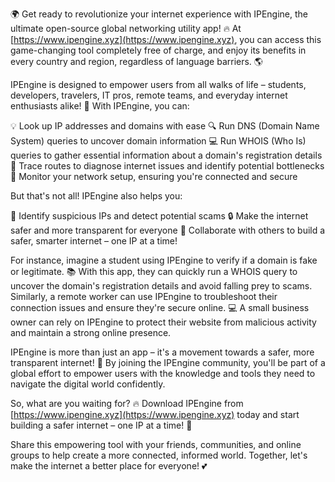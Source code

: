 🌍 Get ready to revolutionize your internet experience with IPEngine, the ultimate open-source global networking utility app! 🔥 At [https://www.ipengine.xyz](https://www.ipengine.xyz), you can access this game-changing tool completely free of charge, and enjoy its benefits in every country and region, regardless of language barriers. 🌎

IPEngine is designed to empower users from all walks of life – students, developers, travelers, IT pros, remote teams, and everyday internet enthusiasts alike! 👥 With IPEngine, you can:

💡 Look up IP addresses and domains with ease
🔍 Run DNS (Domain Name System) queries to uncover domain information
💻 Run WHOIS (Who Is) queries to gather essential information about a domain's registration details
📍 Trace routes to diagnose internet issues and identify potential bottlenecks
💪 Monitor your network setup, ensuring you're connected and secure

But that's not all! IPEngine also helps you:

🚨 Identify suspicious IPs and detect potential scams
🔒 Make the internet safer and more transparent for everyone
🌟 Collaborate with others to build a safer, smarter internet – one IP at a time!

For instance, imagine a student using IPEngine to verify if a domain is fake or legitimate. 📚 With this app, they can quickly run a WHOIS query to uncover the domain's registration details and avoid falling prey to scams. Similarly, a remote worker can use IPEngine to troubleshoot their connection issues and ensure they're secure online. 💻 A small business owner can rely on IPEngine to protect their website from malicious activity and maintain a strong online presence.

IPEngine is more than just an app – it's a movement towards a safer, more transparent internet! 🌟 By joining the IPEngine community, you'll be part of a global effort to empower users with the knowledge and tools they need to navigate the digital world confidently.

So, what are you waiting for? 🔥 Download IPEngine from [https://www.ipengine.xyz](https://www.ipengine.xyz) today and start building a safer internet – one IP at a time! 🚀

Share this empowering tool with your friends, communities, and online groups to help create a more connected, informed world. Together, let's make the internet a better place for everyone! 💕